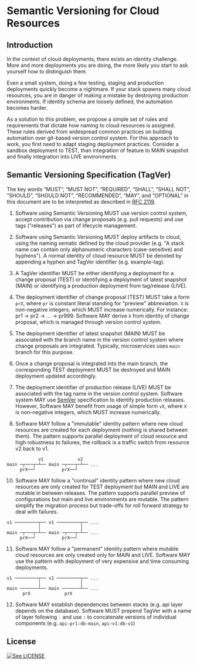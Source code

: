 # Semantic Versioning for Cloud Resources


## Introduction

In the context of cloud deployments, there exists an identity challenge. More and more deployments you are doing, the more likely you start to ask yourself how to distinguish them.

Even a small system, doing a few testing, staging and production deployments quickly become a nightmare. If your stack spawns many cloud resources, you are in danger of making a mistake by destroying production environments. If identity schema are loosely defined, the automation becomes harder. 

As a solution to this problem, we propose a simple set of rules and requirements that dictate how naming to cloud resources is assigned. These rules derived from widespread common practices on building automation over git-based version control system. For this approach to work, you first need to adapt staging deployment practices. Consider a sandbox deployment to TEST, than integration of feature to MAIN snapshot and finally integration into LIVE environments.


## Semantic Versioning Specification (TagVer)

The key words “MUST”, “MUST NOT”, “REQUIRED”, “SHALL”, “SHALL NOT”, “SHOULD”, “SHOULD NOT”, “RECOMMENDED”, “MAY”, and “OPTIONAL” in this document are to be interpreted as described in [RFC 2119](https://tools.ietf.org/html/rfc2119).

1. Software using Semantic Versioning MUST use version control system, accept contribution via change proposals (e.g. pull requests) and use tags ("releases") as part of lifecycle management. 

2. Software using Semantic Versioning MUST deploy artifacts to cloud, using the naming sematic defined by the cloud provider (e.g. "A stack name can contain only alphanumeric characters (case-sensitive) and hyphens"). A normal identity of cloud resource MUST be denoted by appending a hyphen and TagVer identifier (e.g. example-tag).

4. A TagVer identifier MUST be either identifying a deployment for a change proposal (TEST) or identifying a deployment of latest snapshot (MAIN) or identifying a production deployment from tag/release (LIVE).    

5. The deployment identifier of change proposal (TEST) MUST take a form `prX`, where `pr` is constant literal standing for "preview" abbreviation. `X` is non-negative integers, which MUST increase numerically. For instance: pr1 -> pr2 -> ... -> pr999. Software MAY derive `X` from identity of change proposal, which is managed through version control system.

6. The deployment identifier of latest snapshot (MAIN) MUST be associated with the branch name in the version control system where change proposals are integrated. Typically, microservices uses `main` branch for this purpose. 

7. Once a change proposal is integrated into the main branch, the corresponding TEST deployment MUST be destroyed and MAIN deployment updated accordingly.   

8. The deployment identifier of production release (LIVE) MUST be associated with the tag name in the version control system. Software system MAY use [SemVer](https://semver.org) specification to identify production releases. However, Software MAY benefit from usage of simple form `vX`, where `X` is non-negative integers, which MUST increase numerically.

9. Software MAY follow a "immutable" identity pattern where new cloud resources are created for each deployment (nothing is shared between them). The pattern supports parallel deployment of cloud resource and high robustness to failures, the rollback is a traffic switch from resource v2 back to v1. 
```
            v1             v2
main ─┬───┬─┴── main ─┬───┬─┴── ...
     prX──┘          prX──┘
```

10. Software MAY follow a "continual" identity pattern where new cloud resources are only created for TEST deployment but MAIN and LIVE are mutable in between releases. The pattern supports parallel preview of configurations but main and live environments are mutable. The pattern simplify the migration process but trade-offs for roll forward strategy to deal with failures.
```
v1 ─────────┬── v1 ─────────┬── ...
            │               │              
main ─┬───┬─┴── main ─┬───┬─┴── ...
     prX──┘          prX──┘
```

11. Software MAY follow a "permanent" identity pattern where mutable  cloud resources are only created only for MAIN and LIVE. Software MAY use the pattern with deployment of very expensive and time consuming deployments.

```
v1 ─────────┬── v1 ─────────┬── ...
            │               │              
main ───────┴── main ───────┴── ...
      prX             prX
```

12. Software MAY establish dependencies between stacks (e.g. api layer depends on the database). Software MUST prepend TagVer with a name of layer following `-` and use `:` to concatenate versions of individual components (e.g. `api-pr1:db-main`, `api-v1:db-v1`)


## License

[![See LICENSE](https://img.shields.io/github/license/fogfish/tagver.svg?style=for-the-badge)](LICENSE)
